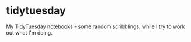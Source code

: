 # tidytuesday
My TidyTuesday notebooks - some random scribblings, while I try to work out what I'm doing.
